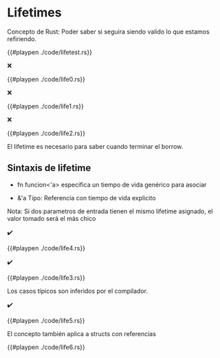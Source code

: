 # Lifetimes

Concepto de Rust: Poder saber si seguira siendo valido lo que estamos refiriendo.

{{#playpen ./code/lifetest.rs}}

❌

{{#playpen ./code/life0.rs}}

❌

{{#playpen ./code/life1.rs}}

❌

{{#playpen ./code/life2.rs}}

El lifetime es necesario para saber cuando terminar el borrow.

## Sintaxis de lifetime

* fn funcion<'a> especifica un tiempo de vida genérico para asociar 

* &'a Tipo: Referencia con tiempo de vida explicito

Nota: Si dos parametros de entrada tienen el mismo lifetime asignado, el valor tomado será el más chico

✔️

{{#playpen ./code/life4.rs}}

✔️

{{#playpen ./code/life3.rs}}

Los casos típicos son inferidos por el compilador.

✔️

{{#playpen ./code/life5.rs}}

El concepto también aplica a structs con referencias

{{#playpen ./code/life6.rs}}
